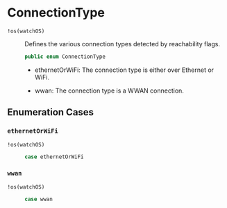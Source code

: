 # ConnectionType

<dl>
<dt><code>!os(watchOS)</code></dt>
<dd>

Defines the various connection types detected by reachability flags.

``` swift
public enum ConnectionType
```

  - ethernetOrWiFi:​ The connection type is either over Ethernet or WiFi.

  - wwan:​           The connection type is a WWAN connection.

</dd>
</dl>

## Enumeration Cases

### `ethernetOrWiFi`

<dl>
<dt><code>!os(watchOS)</code></dt>
<dd>

``` swift
case ethernetOrWiFi
```

</dd>
</dl>

### `wwan`

<dl>
<dt><code>!os(watchOS)</code></dt>
<dd>

``` swift
case wwan
```

</dd>
</dl>
